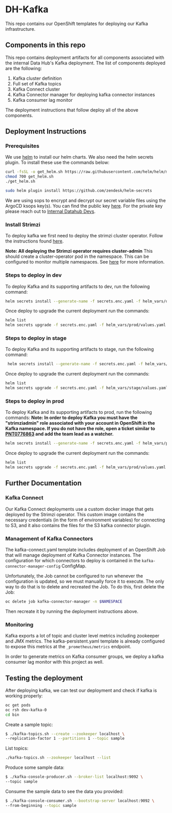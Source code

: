# DH-Kafka

This repo contains our OpenShift templates for deploying our Kafka
infrastructure.

## Components in this repo

This repo contains deployment artifacts for all components associated with
the internal Data Hub's Kafka deployment. The list of components deployed
are the following:

  1. Kafka cluster definition
  2. Full set of Kafka topics
  3. Kafka Connect cluster
  4. Kafka Connector manager for deploying kafka connector instances
  5. Kafka consumer lag monitor

The deployment instructions that follow deploy all of the above components.

## Deployment Instructions

### Prerequisites

We use [helm](https://helm.sh/) to install our helm charts. We also need the helm secrets plugin.
To install these use the commands below:

```bash
curl -fsSL -o get_helm.sh https://raw.githubusercontent.com/helm/helm/master/scripts/get-helm-3
chmod 700 get_helm.sh
./get_helm.sh

sudo helm plugin install https://github.com/zendesk/helm-secrets
```

We are using sops to encrypt and decrypt our secret variable files using the ArgoCD ksops key(s).
You can find the public key [here](http://keys.gnupg.net/pks/lookup?op=vindex&fingerprint=on&search=0xBD2C73FF891FBC7E).
For the private key please reach out to [Internal Datahub Devs](mailto:data-hub@redhat.com).

### Install Strimzi

To deploy kafka we first need to deploy the strimzi cluster operator. Follow
the instructions found [here][1].

__Note: All deploying the Strimzi operator requires cluster-admin__
This should create a cluster-operator pod in the namespace. This can be
configured to monitor multiple namespaces. See [here][2] for more information.

### Steps to deploy in dev

To deploy Kafka and its supporting artifacts to dev, run the following command:

```bash
helm secrets install --generate-name -f secrets.enc.yaml -f helm_vars/dev/values.yaml -f helm_vars/dev/secrets.yaml.
```

Once deploy to upgrade the current deployment run the commands:

```bash
helm list
helm secrets upgrade -f secrets.enc.yaml -f helm_vars/prod/values.yaml -f helm_vars/prod/secrets.yaml <chart_name_from_previous_command> .
```

### Steps to deploy in stage

To deploy Kafka and its supporting artifacts to stage, run the following command:

```bash
 helm secrets install --generate-name -f secrets.enc.yaml -f helm_vars/stage/values.yaml -f helm_vars/stage/secrets.yaml .
```

Once deploy to upgrade the current deployment run the commands:

```bash
helm list
helm secrets upgrade -f secrets.enc.yaml -f helm_vars/stage/values.yaml -f helm_vars/stage/secrets.yaml <chart_name_from_previous_command> .
```

### Steps to deploy in prod

To deploy Kafka and its supporting artifacts to prod, run the following commands:
__Note: In order to deploy Kafka you must have the "strimziadmin" role associated with your account in OpenShift in the Kafka namespace. If you do not have the role, open a ticket similar to [PNT0776863](https://redhat.service-now.com/surl.do?n=PNT0776863) and add the team lead as a watcher.__

```bash
helm secrets install --generate-name -f secrets.enc.yaml -f helm_vars/prod/values.yaml -f helm_vars/prod/secrets.yaml .
```

Once deploy to upgrade the current deployment run the commands:

```bash
helm list
helm secrets upgrade -f secrets.enc.yaml -f helm_vars/prod/values.yaml -f helm_vars/prod/secrets.yaml <chart_name_from_previous_command> .
```

## Further Documentation

### Kafka Connect

Our Kafka Connect deployments use a custom docker image that gets deployed
by the Strimzi operator. This custom image contains the necessary
credentials (in the form of environment variables) for connecting to S3, and
it also contains the files for the S3 kafka connector plugin.

### Management of Kafka Connectors

The kafka-connect.yaml template includes deployment of an OpenShift
Job that will manage deployment of Kafka Connector instances. The
configuration for which connectors to deploy is contained in the
`kafka-connector-manager-config` ConfigMap.

Unfortunately, the Job cannot be configured to run whenever the configuration
is updated, so we must manually force it to execute. The only way to do that
is to delete and recreated the Job. To do this, first delete the Job:

```bash
oc delete job kafka-connector-manager -n $NAMESPACE
```

Then recreate it by running the deployment instructions above.

### Monitoring

Kafka exports a lot of topic and cluster level metrics including zookeeper and
JMX metrics. The kafka-persistent.yaml template is already configured to
expose this metrics at the `_prometheus/metrics` endpoint.

In order to generate metrics on Kafka consumer groups, we deploy a kafka
consumer lag monitor with this project as well.

## Testing the deployment

After deploying kafka, we can test our deployment and check if kafka is working properly:

```bash
oc get pods
oc rsh dev-kafka-0
cd bin
```

Create a sample topic:

```bash
$ ./kafka-topics.sh --create --zookeeper localhost \
--replication-factor 1 --partitions 1 --topic sample
```

List topics:

```bash
./kafka-topics.sh --zookeeper localhost --list
```

Produce some sample data:

```bash
$ ./kafka-console-producer.sh --broker-list localhost:9092 \
--topic sample
```

Consume the sample data to see the data you provided:

```bash
$ ./kafka-console-consumer.sh --bootstrap-server localhost:9092 \
--from-beginning --topic sample
```

[1]: https://gitlab.cee.redhat.com/data-hub/dh-strimzi-install
[2]: http://strimzi.io/docs/0.8.2/#deploying-cluster-operator-kubernetes-to-watch-multiple-namespacesstr

